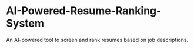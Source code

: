 # AI-Powered-Resume-Ranking-System
An AI-powered tool to screen and rank resumes based on job descriptions.
